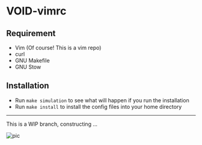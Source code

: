 VOID-vimrc
====

## Requirement

* Vim (Of course! This is a vim repo)
* curl
* GNU Makefile
* GNU Stow

## Installation

* Run `make simulation` to see what will happen if you run the installation
* Run `make install` to install the config files into your home directory

----

This is a WIP branch, constructing ...

![pic](https://pbs.twimg.com/profile_images/1609147603/octocat_construction_400x400.gif)

